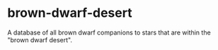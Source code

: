 # brown-dwarf-desert

A database of all brown dwarf companions to stars that are within the "brown dwarf desert".
